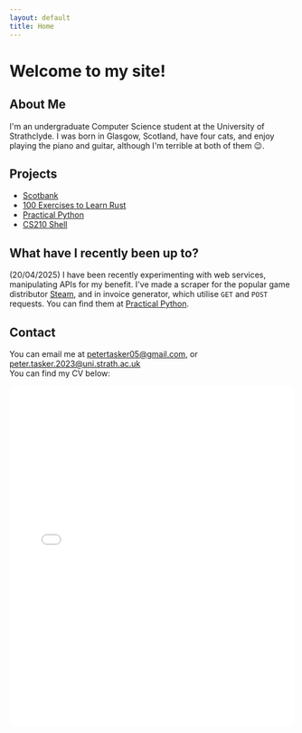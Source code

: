 ```yaml
---
layout: default
title: Home
---
```



# Welcome to my site!

## About Me

I'm an undergraduate Computer Science student at the University of Strathclyde. I was born in Glasgow, Scotland, have four cats, and enjoy playing the piano and guitar, although I'm terrible at both of them 😉.

## Projects

- [Scotbank](https://github.com/petertasker/scotbank)
- [100 Exercises to Learn Rust](https://github.com/petertasker/100-exercises-to-learn-rust)
- [Practical Python](https://github.com/petertasker/practical-python)
- [CS210 Shell](https://github.com/petertasker/cs210-shell)

## What have I recently been up to?

(20/04/2025) I have been recently experimenting with web services, manipulating APIs for my benefit. I've made a scraper for the popular game distributor [Steam](https://store.steampowered.com/), and in invoice generator, which utilise `GET` and `POST` requests. You can find them at [Practical Python](https://github.com/petertasker/practical-python).

## Contact

You can email me at [petertasker05@gmail.com](mailto:petertasker05@gmail.com), or [peter.tasker.2023@uni.strath.ac.uk](mailto:peter.tasker.2023@uni.strath.ac.uk)  
You can find my CV below:
<iframe src="assets/cv.pdf" width="100%" height="600px" style="border: none;">
  This browser does not support embedded PDFs. You can <a href="assets/cv.pdf">download the CV here</a>.
</iframe>

